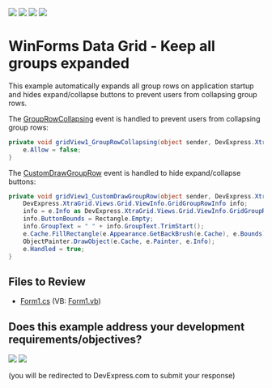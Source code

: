 <!-- default badges list -->
![](https://img.shields.io/endpoint?url=https://codecentral.devexpress.com/api/v1/VersionRange/128630090/13.1.4%2B)
[![](https://img.shields.io/badge/Open_in_DevExpress_Support_Center-FF7200?style=flat-square&logo=DevExpress&logoColor=white)](https://supportcenter.devexpress.com/ticket/details/E828)
[![](https://img.shields.io/badge/📖_How_to_use_DevExpress_Examples-e9f6fc?style=flat-square)](https://docs.devexpress.com/GeneralInformation/403183)
[![](https://img.shields.io/badge/💬_Leave_Feedback-feecdd?style=flat-square)](#does-this-example-address-your-development-requirementsobjectives)
<!-- default badges end -->

# WinForms Data Grid - Keep all groups expanded

This example automatically expands all group rows on application startup and hides expand/collapse buttons to prevent users from collapsing group rows.

The [GroupRowCollapsing](https://docs.devexpress.com/WindowsForms/DevExpress.XtraGrid.Views.Grid.GridView.GroupRowCollapsing) event is handled to prevent users from collapsing group rows:

```csharp
private void gridView1_GroupRowCollapsing(object sender, DevExpress.XtraGrid.Views.Base.RowAllowEventArgs e) {
    e.Allow = false;
}
```

The [CustomDrawGroupRow](https://docs.devexpress.com/WindowsForms/DevExpress.XtraGrid.Views.Grid.GridView.CustomDrawGroupRow) event is handled to hide expand/collapse buttons:

```csharp
private void gridView1_CustomDrawGroupRow(object sender, DevExpress.XtraGrid.Views.Base.RowObjectCustomDrawEventArgs e) {
    DevExpress.XtraGrid.Views.Grid.ViewInfo.GridGroupRowInfo info;
    info = e.Info as DevExpress.XtraGrid.Views.Grid.ViewInfo.GridGroupRowInfo;
    info.ButtonBounds = Rectangle.Empty;
    info.GroupText = " " + info.GroupText.TrimStart();
    e.Cache.FillRectangle(e.Appearance.GetBackBrush(e.Cache), e.Bounds);
    ObjectPainter.DrawObject(e.Cache, e.Painter, e.Info);
    e.Handled = true;
}
```


## Files to Review

* [Form1.cs](./CS/KeepGroupsExpanded/Form1.cs) (VB: [Form1.vb](./VB/KeepGroupsExpanded/Form1.vb))
<!-- feedback -->
## Does this example address your development requirements/objectives?

[<img src="https://www.devexpress.com/support/examples/i/yes-button.svg"/>](https://www.devexpress.com/support/examples/survey.xml?utm_source=github&utm_campaign=winforms-grid-keep-groups-expanded&~~~was_helpful=yes) [<img src="https://www.devexpress.com/support/examples/i/no-button.svg"/>](https://www.devexpress.com/support/examples/survey.xml?utm_source=github&utm_campaign=winforms-grid-keep-groups-expanded&~~~was_helpful=no)

(you will be redirected to DevExpress.com to submit your response)
<!-- feedback end -->
